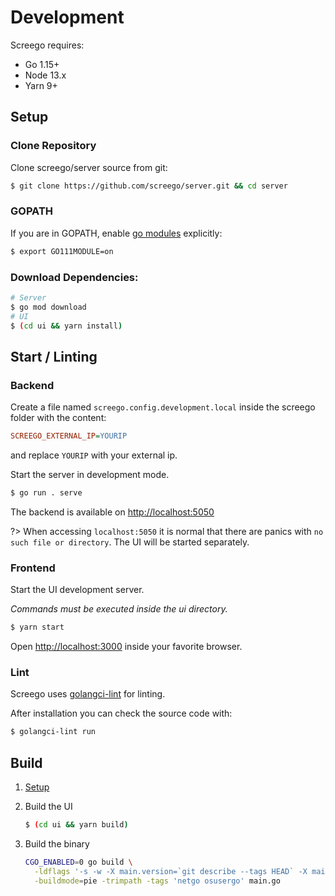 # Development

Screego requires:

- Go 1.15+
- Node 13.x
- Yarn 9+

## Setup

### Clone Repository

Clone screego/server source from git:

```bash
$ git clone https://github.com/screego/server.git && cd server
```

### GOPATH

If you are in GOPATH, enable [go modules](https://github.com/golang/go/wiki/Modules) explicitly:

```bash
$ export GO111MODULE=on
```

### Download Dependencies:

```bash
# Server
$ go mod download
# UI
$ (cd ui && yarn install)
```

## Start / Linting

### Backend

Create a file named `screego.config.development.local` inside the screego folder with the content:

```ini
SCREEGO_EXTERNAL_IP=YOURIP
```

and replace `YOURIP` with your external ip.

Start the server in development mode.

```bash
$ go run . serve
```

The backend is available on [http://localhost:5050](http://localhost:5050)

?> When accessing `localhost:5050` it is normal that there are panics with `no such file or directory`.
The UI will be started separately.

### Frontend

Start the UI development server.

_Commands must be executed inside the ui directory._

```bash
$ yarn start
```

Open [http://localhost:3000](http://localhost:3000) inside your favorite browser.

### Lint

Screego uses [golangci-lint](https://github.com/golangci/golangci-lint) for linting.

After installation you can check the source code with:

```bash
$ golangci-lint run
```

## Build

1. [Setup](#setup)

1. Build the UI

   ```bash
   $ (cd ui && yarn build)
   ```

1. Build the binary
   ```bash
   CGO_ENABLED=0 go build \
     -ldflags '-s -w -X main.version=`git describe --tags HEAD` -X main.mode=Prod' \
     -buildmode=pie -trimpath -tags 'netgo osusergo' main.go
   ```

